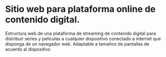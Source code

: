 # Sitio web para plataforma online de contenido digital.

Estructura web de una plataforma de streaming de contenido
digital para distribuir series y películas a cualquier dispositivo
conectado a internet que disponga de un navegador web. Adaptable a tamaños de pantallas de acuerdo al dispositivo
